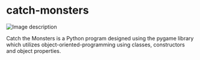 # catch-monsters

![Image description](https://i.imgur.com/sT9BCpv.png)

Catch the Monsters is a Python program designed using the pygame library which utilizes object-oriented-programming using classes, constructors and object properties.
